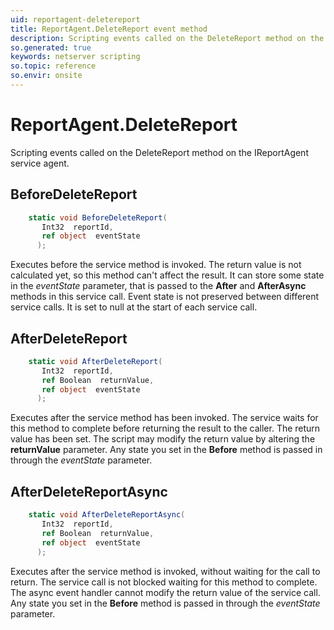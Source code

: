 ```yaml
---
uid: reportagent-deletereport
title: ReportAgent.DeleteReport event method
description: Scripting events called on the DeleteReport method on the ReportAgent service agent.
so.generated: true
keywords: netserver scripting
so.topic: reference
so.envir: onsite
---
```

# ReportAgent.DeleteReport

Scripting events called on the <see cref='M:IReportAgent.DeleteReport'>DeleteReport</see> method on the <see cref='IReportAgent'>IReportAgent</see>  service agent.

## BeforeDeleteReport
```cs
    static void BeforeDeleteReport(
       Int32  reportId,
       ref object  eventState
      );
```
Executes before the service method is invoked.
The return value is not calculated yet, so this method can't affect the result.
It can store some state in the *eventState* parameter, that is passed to the **After** and **AfterAsync** methods in this service call.
Event state is not preserved between different service calls. It is set to null at the start of each service call.
## AfterDeleteReport
```cs
    static void AfterDeleteReport(
       Int32  reportId,
       ref Boolean  returnValue,
       ref object  eventState
      );
```
Executes after the service method has been invoked. The service waits for this method to complete before returning the result to the caller.
The return value has been set. The script may modify the return value by altering the **returnValue** parameter.
Any state you set in the **Before** method is passed in through the *eventState* parameter.
## AfterDeleteReportAsync
```cs
    static void AfterDeleteReportAsync(
       Int32  reportId,
       ref Boolean  returnValue,
       ref object  eventState
      );
```
Executes after the service method is invoked, without waiting for the call to return.
The service call is not blocked waiting for this method to complete.
The async event handler cannot modify the return value of the service call.
Any state you set in the **Before** method is passed in through the *eventState* parameter.

